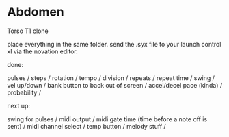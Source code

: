 # Abdomen
Torso T1 clone

place everything in the same folder. send the .syx file to your launch control xl via the novation editor.


done:

pulses / 
steps / 
rotation / 
tempo / 
division / 
repeats / 
repeat time / 
swing / 
vel up/down / 
bank button to back out of screen / 
accel/decel pace (kinda) / 
probability /  

next up:

swing for pulses / 
midi output / 
midi gate time (time before a note off is sent) / 
midi channel select / 
temp button / 
melody stuff / 

